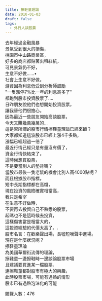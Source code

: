 ```yaml
---
title: 撩鞋童理論
date: 2010-01-03
draft: false
tags:
  - 外行人談股票
---
```

去年經過金融風暴  
景氣受到很大的損傷，  
桃園市中山路商業區，  
好多的商店都貼著出租紅紙，  
可見景氣仍不好，  
生意不好做……•  
社會上生意不好做，  
游資因為利息低受到分析師鼓勵  
"一隻漲停7%比一年的利息高多了"  
都跑到股市投資股票了….  
日昨朋友說他們也想開始投資股票，  
讓我替他們很擔心。  
因為最近一些朋友開始高談股票，  
今天又賺幾萬幾萬的…  
這是否所謂的股市行情擦鞋童理論已經來臨？  
大家都知道這波股市已經上漲4千多點，  
漲幅已經超過一倍了  
最近行情己經只是有量沒有價了，  
資金行情快結束了，  
這時候想買股票，  
不是要當別人的墊背嗎？  
當股市最後一隻老鼠的機會比別人高4000點呢？  
而且根據股市指標，  
短中長期指標都在高檔，  
現在投資的風險確實相當高，  
我只是希宰  
在生意不好做時，  
不要再去投資自己不熟悉的股票，  
起碼也不是這時候去投資，  
這樣傷害當是相當大的，  
這投資經驗的代價太高了。.  
股市名言：在歡樂聲出場，長噓短嘆聲中進場。  
現在是什麼狀況呢？  
擦鞋童理論  
為美國華爾街流傳的理論，  
擦鞋童一邊擦鞋時一邊談論股票市場  
且建議要買進某一檔股票．  
連擦鞋童都對股市有極大的興趣，  
此時股票市場，可能有過熱的情形  
股市已有過熱泡沫化的可能  

閱覽人數：476